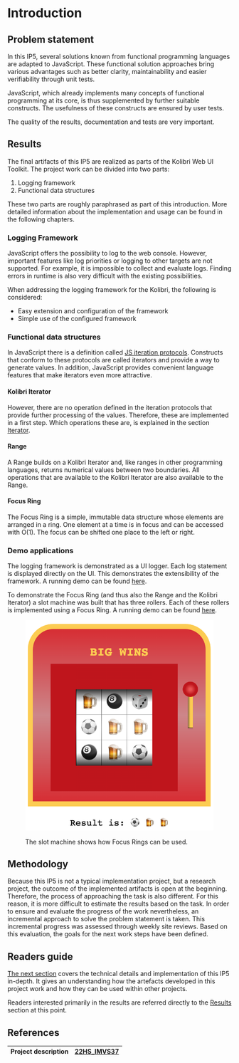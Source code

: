 # Introduction

## Problem statement

In this IP5, several solutions known from functional programming languages are adapted to JavaScript. These functional solution approaches bring various advantages such as better clarity, maintainability and easier verifiability through unit tests.

JavaScript, which already implements many concepts of functional programming at its core, is thus supplemented by further suitable constructs. The usefulness of these constructs are ensured by user tests.

The quality of the results, documentation and tests are very important.

## Results

The final artifacts of this IP5 are realized as parts of the Kolibri Web UI Toolkit. The project work can be divided into two parts:&#x20;

1. Logging framework&#x20;
2. Functional data structures

These two parts are roughly paraphrased as part of this introduction. More detailed information about the implementation and usage can be found in the following chapters.

### Logging Framework

JavaScript offers the possibility to log to the web console. However, important features like log priorities or logging to other targets are not supported. For example, it is impossible to collect and evaluate logs. Finding errors in runtime is also very difficult with the existing possibilities.

When addressing the logging framework for the Kolibri, the following is considered:

* Easy extension and configuration of the framework
* Simple use of the configured framework

### Functional data structures

In JavaScript there is a definition called [JS iteration protocols](https://developer.mozilla.org/en-US/docs/Web/JavaScript/Reference/Iteration\_protocols). Constructs that conform to these protocols are called iterators and provide a way to generate values. In addition, JavaScript provides convenient language features that make iterators even more attractive.

#### Kolibri Iterator

However, there are no operation defined in the iteration protocols that provide further processing of the values. Therefore, these are implemented in a first step. Which operations these are, is explained in the section [Iterator](technical-documentation/iterator.md).

#### Range

A Range builds on a Kolibri Iterator and, like ranges in other programming languages, returns numerical values between two boundaries. All operations that are available to the Kolibri Iterator are also available to the Range.

#### Focus Ring

The Focus Ring is a simple, immutable data structure whose elements are arranged in a ring. One element at a time is in focus and can be accessed with O(1). The focus can be shifted one place to the left or right.

### Demo applications

The logging framework is demonstrated as a UI logger. Each log statement is displayed directly on the UI. This demonstrates the extensibility of the framework. A running demo can be found [here](https://wildwyss.github.io/ip5-overview/contrib/p5\_wild\_wyss/src/logger/logUi/example/logUiExampleView.html).

To demonstrate the Focus Ring (and thus also the Range and the Kolibri Iterator) a slot machine was built that has three rollers. Each of these rollers is implemented using a Focus Ring. A running demo can be found [here](https://wildwyss.github.io/ip5-overview/contrib/p5\_wild\_wyss/src/focusring/example/SlotMachine.html).

<figure><img src=".gitbook/assets/image (2) (1).png" alt=""><figcaption><p>The slot machine shows how Focus Rings can be used.</p></figcaption></figure>



## Methodology

Because this IP5 is not a typical implementation project, but a research project, the outcome of the implemented artifacts is open at the beginning. Therefore, the process of approaching the task is also different. For this reason, it is more difficult to estimate the results based on the task. In order to ensure and evaluate the progress of the work nevertheless, an incremental approach to solve the problem statement is taken. This incremental progress was assessed through weekly site reviews. Based on this evaluation, the goals for the next work steps have been defined.

## Readers guide

[The next section](technical-documentation/) covers the technical details and implementation of this IP5 in-depth. It gives an understanding how the artefacts developed in this project work and how they can be used within other projects.

Readers interested primarily in the results are referred directly to the [Results](introduction.md#results) section at this point.

## References

| Project description | [22HS\_IMVS37](https://wildwyss.github.io/ip5-overview/22HS\_IMVS37%20Funktionale%20Standard%20Library%20f%C3%BCr%20das%20Kolibri%20Web%20UI%20Toolkit.pdf) |
| ------------------- | ----------------------------------------------------------------------------------------------------------------------------------------------------------- |
